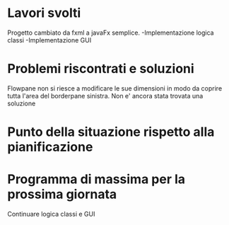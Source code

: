 # Lavori svolti
  Progetto cambiato da fxml a javaFx semplice.
  -Implementazione logica classi
  -Implementazione GUI
# Problemi riscontrati e soluzioni
  Flowpane non si riesce a modificare le sue dimensioni in modo da coprire tutta l'area del borderpane sinistra.
  Non e' ancora stata trovata una soluzione
# Punto della situazione rispetto alla pianificazione

# Programma di massima per la prossima giornata
Continuare logica classi e GUI
